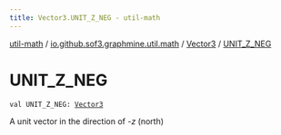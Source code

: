 ```yaml
---
title: Vector3.UNIT_Z_NEG - util-math
---
```


[util-math](../../index.html) / [io.github.sof3.graphmine.util.math](../index.html) / [Vector3](index.html) / [UNIT_Z_NEG](./-u-n-i-t_-z_-n-e-g.html)

# UNIT_Z_NEG

`val UNIT_Z_NEG: `[`Vector3`](index.html)

A unit vector in the direction of *-z* (north)


